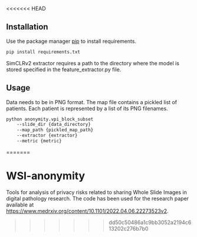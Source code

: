 <<<<<<< HEAD
## Installation

Use the package manager [pip](https://pip.pypa.io/en/stable/) to install requirements.

```bash
pip install requirements.txt
```
SimCLRv2 extractor requires a path to the directory where the model is stored specified in the feature_extractor.py file.

## Usage
Data needs to be in PNG format. The map file contains a pickled list of patients. Each patient is represented by a list of its PNG filenames.

```bash
python anonymity.vpi_block_subset
    --slide_dir {data_directory}
    --map_path {pickled_map_path}
    --extractor {extractor}
    --metric {metric}
```
=======
# WSI-anonymity
Tools for analysis of privacy risks related to sharing Whole Slide Images in digital pathology research. 
The code has been used for the research paper available at https://www.medrxiv.org/content/10.1101/2022.04.06.22273523v2.
>>>>>>> dd50c50486a1c9bb3052a2194c613202c276b7b0
